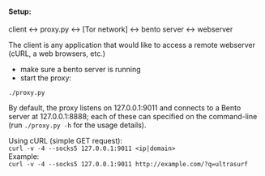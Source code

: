 #### Setup: 
client <-> proxy.py <-> [Tor network] <-> bento server <-> webserver   

The client is any application that would like to access a remote webserver
(cURL, a web browsers, etc.)

- make sure a bento server is running 
- start the proxy:   

```
./proxy.py
```

By default, the proxy listens on 127.0.0.1:9011 and connects to a Bento
server at 127.0.0.1:8888; each of these can specified on the command-line
(run `./proxy.py -h` for the usage details).


Using cURL (simple GET request):  
	`curl -v -4 --socks5 127.0.0.1:9011 <ip|domain>`  
Example:   
	`curl -v -4 --socks5 127.0.0.1:9011 http://example.com/?q=ultrasurf`  

